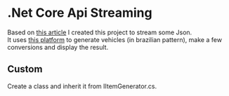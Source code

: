 # .Net Core Api Streaming
Based on [this article](https://medium.com/@sergioprates/criando-uma-api-streaming-com-net-core-b2eeaab0dfac) I created this project to stream some Json.    
It uses [this platform](https://www.4devs.com.br/gerador_de_veiculos) to generate vehicles (in brazilian pattern), make a few conversions and display the result.    
    
## Custom
Create a class and inherit it from IItemGenerator.cs.
